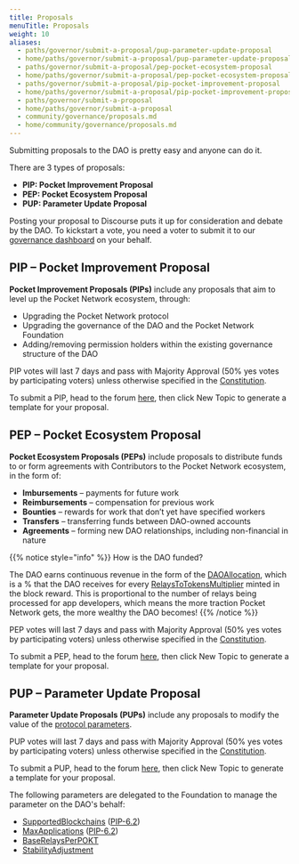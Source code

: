 ```yaml
---
title: Proposals
menuTitle: Proposals
weight: 10
aliases:
  - paths/governor/submit-a-proposal/pup-parameter-update-proposal
  - home/paths/governor/submit-a-proposal/pup-parameter-update-proposal
  - paths/governor/submit-a-proposal/pep-pocket-ecosystem-proposal
  - home/paths/governor/submit-a-proposal/pep-pocket-ecosystem-proposal
  - paths/governor/submit-a-proposal/pip-pocket-improvement-proposal
  - home/paths/governor/submit-a-proposal/pip-pocket-improvement-proposal
  - paths/governor/submit-a-proposal
  - home/paths/governor/submit-a-proposal
  - community/governance/proposals.md
  - home/community/governance/proposals.md
---
```



Submitting proposals to the DAO is pretty easy and anyone can do it.

There are 3 types of proposals:

* **PIP: Pocket Improvement Proposal**
* **PEP: Pocket Ecosystem Proposal**
* **PUP: Parameter Update Proposal**

Posting your proposal to Discourse puts it up for consideration and debate by the DAO. To kickstart a vote, you need a voter to submit it to our [governance dashboard](https://gov.pokt.network) on your behalf.

## PIP – Pocket Improvement Proposal

**Pocket Improvement Proposals (PIPs)** include any proposals that aim to level up the Pocket Network ecosystem, through:

* Upgrading the Pocket Network protocol
* Upgrading the governance of the DAO and the Pocket Network Foundation
* Adding/removing permission holders within the existing governance structure of the DAO

PIP votes will last 7 days and pass with Majority Approval (50% yes votes by participating voters) unless otherwise specified in the [Constitution](https://github.com/pokt-foundation/governance/blob/master/constitution/constitution.md).

To submit a PIP, head to the forum [here](https://forum.pokt.network/c/governance/pip/28), then click New Topic to generate a template for your proposal.

## PEP – Pocket Ecosystem Proposal

**Pocket Ecosystem Proposals (PEPs)** include proposals to distribute funds to or form agreements with Contributors to the Pocket Network ecosystem, in the form of:

* **Imbursements** – payments for future work
* **Reimbursements** – compensation for previous work
* **Bounties** – rewards for work that don’t yet have specified workers
* **Transfers** – transferring funds between DAO-owned accounts
* **Agreements** – forming new DAO relationships, including non-financial in nature

{{% notice style="info" %}}
How is the DAO funded?

The DAO earns continuous revenue in the form of the [DAOAllocation](/learn/protocol-parameters/#daoallocation), which is a % that the DAO receives for every [RelaysToTokensMultiplier](/learn/protocol-parameters/#relaystotokensmultiplier) minted in the block reward. This is proportional to the number of relays being processed for app developers, which means the more traction Pocket Network gets, the more wealthy the DAO becomes!
{{% /notice %}}

PEP votes will last 7 days and pass with Majority Approval (50% yes votes by participating voters) unless otherwise specified in the [Constitution](https://github.com/pokt-foundation/governance/blob/master/constitution/constitution.md).

To submit a PEP, head to the forum [here](https://forum.pokt.network/c/governance/pep/29), then click New Topic to generate a template for your proposal.

## PUP – Parameter Update Proposal

**Parameter Update Proposals (PUPs)** include any proposals to modify the value of the [protocol parameters](/learn/protocol-parameters/).

PUP votes will last 7 days and pass with Majority Approval (50% yes votes by participating voters) unless otherwise specified in the [Constitution](https://github.com/pokt-foundation/governance/blob/master/constitution/constitution.md).

To submit a PUP, head to the forum [here](https://forum.pokt.network/c/governance/pup/30), then click New Topic to generate a template for your proposal.

The following parameters are delegated to the Foundation to manage the parameter on the DAO's behalf:

* [SupportedBlockchains](/learn/protocol-parameters/#supportedblockchains) ([PIP-6.2](https://forum.pokt.network/t/pip-6-2-settlers-of-new-chains/1027))
* [MaxApplications](/learn/protocol-parameters/#maxapplications) ([PIP-6.2](https://forum.pokt.network/t/pip-6-2-settlers-of-new-chains/1027))
* [BaseRelaysPerPOKT](/learn/protocol-parameters/#baserelaysperpokt)
* [StabilityAdjustment](/learn/protocol-parameters/#stabilityadjustment)
